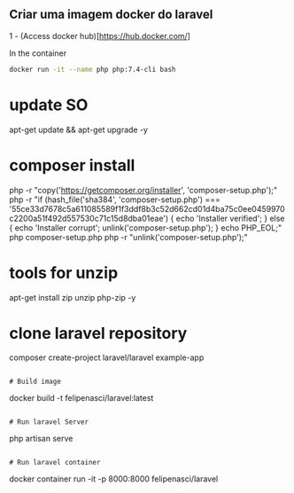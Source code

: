 ## Criar uma imagem docker do laravel

1 - (Access docker hub)[https://hub.docker.com/]

In the container

```sh
docker run -it --name php php:7.4-cli bash
```

# update SO
apt-get update && apt-get upgrade -y

# composer install
php -r "copy('https://getcomposer.org/installer', 'composer-setup.php');"
php -r "if (hash_file('sha384', 'composer-setup.php') === '55ce33d7678c5a611085589f1f3ddf8b3c52d662cd01d4ba75c0ee0459970c2200a51f492d557530c71c15d8dba01eae') { echo 'Installer verified'; } else { echo 'Installer corrupt'; unlink('composer-setup.php'); } echo PHP_EOL;"
php composer-setup.php
php -r "unlink('composer-setup.php');"

# tools for unzip
apt-get install zip unzip php-zip -y

# clone laravel repository
composer create-project laravel/laravel example-app
```

# Build image

```
docker build -t felipenasci/laravel:latest
```

# Run laravel Server

```
php artisan serve
```

# Run laravel container

```
docker container run -it -p 8000:8000 felipenasci/laravel
```